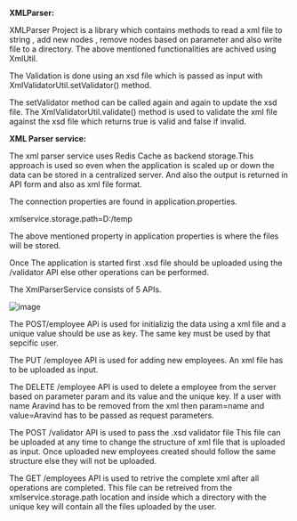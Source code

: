 
**XMLParser:**

XMLParser Project is a library which contains methods to read a xml file to string , add new nodes , remove nodes based on parameter and also write file to a directory.
The above mentioned functionalities are achived using XmlUtil.

The Validation is done using an xsd file which is passed as input with XmlValidatorUtil.setValidator() method.


The setValidator method can be called again and again to update the xsd file.
The XmlValidatorUtil.validate() method is used to validate the xml file against the xsd file which returns true is valid and false if invalid.

**XML Parser service:**


The xml parser service uses Redis Cache as backend storage.This approach is used so even when the application is scaled up or down the data can be stored in a centralized server. And also the output is returned in API form and also as xml file format.

The connection properties are found in application.properties.

xmlservice.storage.path=D:/temp

The above mentioned property in application properties is where the files will be stored.

Once The application is started first .xsd file should be uploaded using the /validator API else other operations can be performed.

The XmlParserService consists of 5 APIs.

![image](https://user-images.githubusercontent.com/18284660/155158837-88c3944e-02cd-4f2c-bd40-b660cdb9f7aa.png)


The POST/employee APi is used for initializig the data using a xml file and a unique value should be use as key. The same key must be used by that sepcific user.

The PUT /employee API is used for adding new employees. An xml file has to be uploaded as input.

The DELETE /employee API is used to delete a employee from the server based on parameter param and its value and the unique key. If a user with name Aravind has to be removed from the xml then param=name and value=Aravind has to be passed as request parameters.

The POST /validator API is used to pass the .xsd validator file This file can be uploaded at any time to change the structure of xml file that is uploaded as input.
Once uploaded new employees created should follow the same structure else they will not be uploaded.

The GET /employees API is used to retrive the complete xml after all operations are completed. This file can be retreived from the 
xmlservice.storage.path location and inside which a directory with the unique key will contain all the files uploaded by the user.



